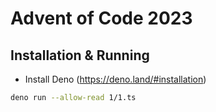 # Advent of Code 2023

## Installation & Running

- Install Deno (https://deno.land/#installation)

```bash
deno run --allow-read 1/1.ts
```
